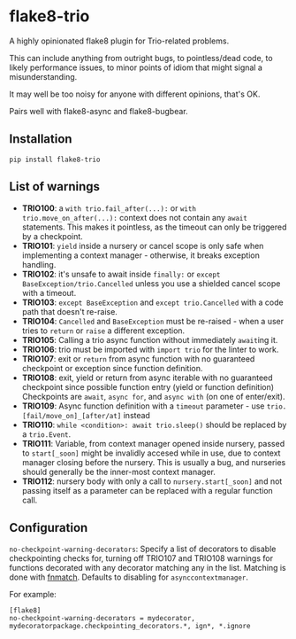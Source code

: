 # flake8-trio

A highly opinionated flake8 plugin for Trio-related problems.

This can include anything from outright bugs, to pointless/dead code,
to likely performance issues, to minor points of idiom that might signal
a misunderstanding.

It may well be too noisy for anyone with different opinions, that's OK.

Pairs well with flake8-async and flake8-bugbear.

## Installation

```console
pip install flake8-trio
```

## List of warnings

- **TRIO100**: a `with trio.fail_after(...):` or `with trio.move_on_after(...):`
  context does not contain any `await` statements.  This makes it pointless, as
  the timeout can only be triggered by a checkpoint.
- **TRIO101**: `yield` inside a nursery or cancel scope is only safe when implementing a context manager - otherwise, it breaks exception handling.
- **TRIO102**: it's unsafe to await inside `finally:` or `except BaseException/trio.Cancelled` unless you use a shielded
  cancel scope with a timeout.
- **TRIO103**: `except BaseException` and `except trio.Cancelled` with a code path that doesn't re-raise.
- **TRIO104**: `Cancelled` and `BaseException` must be re-raised - when a user tries to `return` or `raise` a different exception.
- **TRIO105**: Calling a trio async function without immediately `await`ing it.
- **TRIO106**: trio must be imported with `import trio` for the linter to work.
- **TRIO107**: exit or `return` from async function with no guaranteed checkpoint or exception since function definition.
- **TRIO108**: exit, yield or return from async iterable with no guaranteed checkpoint since possible function entry (yield or function definition)
  Checkpoints are `await`, `async for`, and `async with` (on one of enter/exit).
- **TRIO109**: Async function definition with a `timeout` parameter - use `trio.[fail/move_on]_[after/at]` instead
- **TRIO110**: `while <condition>: await trio.sleep()` should be replaced by a `trio.Event`.
- **TRIO111**: Variable, from context manager opened inside nursery, passed to `start[_soon]` might be invalidly accesed while in use, due to context manager closing before the nursery. This is usually a bug, and nurseries should generally be the inner-most context manager.
- **TRIO112**: nursery body with only a call to `nursery.start[_soon]` and not passing itself as a parameter can be replaced with a regular function call.


## Configuration
`no-checkpoint-warning-decorators`: Specify a list of decorators to disable checkpointing checks for, turning off TRIO107 and TRIO108 warnings for functions decorated with any decorator matching any in the list. Matching is done with [fnmatch](https://docs.python.org/3/library/fnmatch.html). Defaults to disabling for `asynccontextmanager`.

For example:
```
[flake8]
no-checkpoint-warning-decorators = mydecorator, mydecoratorpackage.checkpointing_decorators.*, ign*, *.ignore
```
